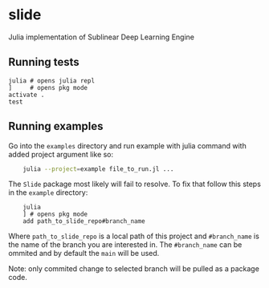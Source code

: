 # slide
Julia implementation of Sublinear Deep Learning Engine

## Running tests

```
julia # opens julia repl
]     # opens pkg mode
activate .
test
```

## Running examples
Go into the `examples` directory and run example with julia command with added project argument like so:
```bash
    julia --project=example file_to_run.jl ...
```
The `Slide` package most likely will fail to resolve. To fix that follow this steps in the `example` directory:
```
    julia
    ] # opens pkg mode
    add path_to_slide_repo#branch_name
```
Where `path_to_slide_repo` is a local path of this project and `#branch_name` is the name of the branch you are interested in.
The `#branch_name` can be ommited and by default the `main` will be used.

Note: only commited change to selected branch will be pulled as a package code.